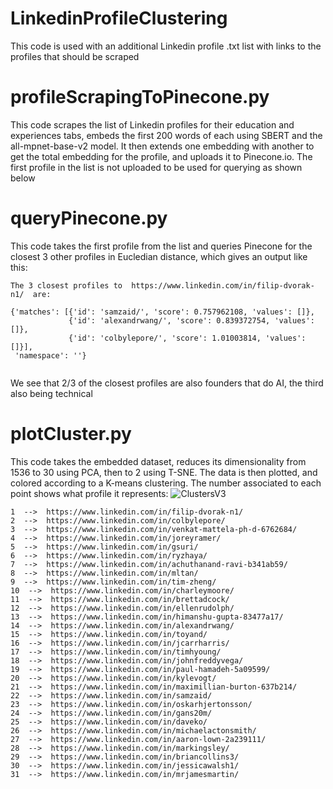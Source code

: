 # LinkedinProfileClustering
This code is used with an additional Linkedin profile .txt list with links to the profiles that should be scraped
# profileScrapingToPinecone.py 
This code scrapes the list of Linkedin profiles for their education and experiences tabs, embeds the first 200 words of each using SBERT and the all-mpnet-base-v2 model. It then extends one embedding with another to get the total embedding for the profile, and uploads it to Pinecone.io. The first profile in the list is not uploaded to be used for querying as shown below
# queryPinecone.py
This code takes the first profile from the list and queries Pinecone for the closest 3 other profiles in Eucledian distance, which gives an output like this:
```
The 3 closest profiles to  https://www.linkedin.com/in/filip-dvorak-n1/  are: 

{'matches': [{'id': 'samzaid/', 'score': 0.757962108, 'values': []},
             {'id': 'alexandrwang/', 'score': 0.839372754, 'values': []},
             {'id': 'colbylepore/', 'score': 1.01003814, 'values': []}],
 'namespace': ''}


```
We see that 2/3 of the closest profiles are also founders that do AI, the third also being technical
# plotCluster.py
This code takes the embedded dataset, reduces its dimensionality from 1536 to 30 using PCA, then to 2 using T-SNE. The data is then plotted, and colored according to a K-means clustering. The number associated to each point shows what profile it represents:
![ClustersV3](https://user-images.githubusercontent.com/11065853/221754925-d9556da6-08c0-46de-8142-bfa7f5c77926.png)

```
1  -->  https://www.linkedin.com/in/filip-dvorak-n1/
2  -->  https://www.linkedin.com/in/colbylepore/
3  -->  https://www.linkedin.com/in/venkat-mattela-ph-d-6762684/
4  -->  https://www.linkedin.com/in/joreyramer/
5  -->  https://www.linkedin.com/in/gsuri/
6  -->  https://www.linkedin.com/in/ryzhaya/
7  -->  https://www.linkedin.com/in/achuthanand-ravi-b341ab59/
8  -->  https://www.linkedin.com/in/mltan/
9  -->  https://www.linkedin.com/in/tim-zheng/
10  -->  https://www.linkedin.com/in/charleymoore/
11  -->  https://www.linkedin.com/in/brettadcock/
12  -->  https://www.linkedin.com/in/ellenrudolph/
13  -->  https://www.linkedin.com/in/himanshu-gupta-83477a17/
14  -->  https://www.linkedin.com/in/alexandrwang/
15  -->  https://www.linkedin.com/in/toyand/
16  -->  https://www.linkedin.com/in/jcarrharris/
17  -->  https://www.linkedin.com/in/timhyoung/
18  -->  https://www.linkedin.com/in/johnfreddyvega/
19  -->  https://www.linkedin.com/in/paul-hamadeh-5a09599/
20  -->  https://www.linkedin.com/in/kylevogt/
21  -->  https://www.linkedin.com/in/maximillian-burton-637b214/
22  -->  https://www.linkedin.com/in/samzaid/
23  -->  https://www.linkedin.com/in/oskarhjertonsson/
24  -->  https://www.linkedin.com/in/gans20m/
25  -->  https://www.linkedin.com/in/daveko/
26  -->  https://www.linkedin.com/in/michaelactonsmith/
27  -->  https://www.linkedin.com/in/aaron-lown-2a239111/
28  -->  https://www.linkedin.com/in/markingsley/
29  -->  https://www.linkedin.com/in/briancollins3/
30  -->  https://www.linkedin.com/in/jessicawalsh1/
31  -->  https://www.linkedin.com/in/mrjamesmartin/
```
